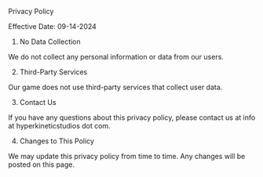 Privacy Policy

Effective Date: 09-14-2024

1. No Data Collection

We do not collect any personal information or data from our users.

2. Third-Party Services

Our game does not use third-party services that collect user data.

3. Contact Us

If you have any questions about this privacy policy, please contact us at info at hyperkineticstudios dot com.

4. Changes to This Policy

We may update this privacy policy from time to time. Any changes will be posted on this page.
